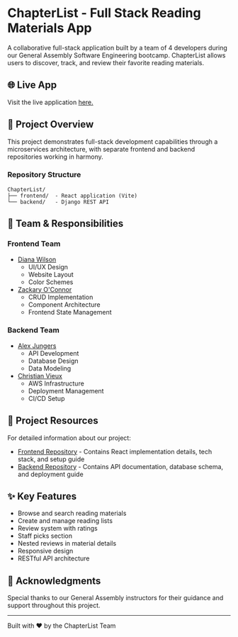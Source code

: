 # ChapterList - Full Stack Reading Materials App

A collaborative full-stack application built by a team of 4 developers during our General Assembly Software Engineering bootcamp. ChapterList allows users to discover, track, and review their favorite reading materials.

## 🌐 Live App

Visit the live application [here.](http://44.203.74.69:3004)

## 🚀 Project Overview

This project demonstrates full-stack development capabilities through a microservices architecture, with separate frontend and backend repositories working in harmony.

### Repository Structure
```
ChapterList/
├── frontend/  - React application (Vite)
└── backend/   - Django REST API
```

## 👥 Team & Responsibilities

### Frontend Team
- [Diana Wilson](https://github.com/DianaWilson1)
  - UI/UX Design
  - Website Layout
  - Color Schemes
- [Zackary O'Connor](https://github.com/zackaryoconnor)
  - CRUD Implementation
  - Component Architecture
  - Frontend State Management

### Backend Team
- [Alex Jungers](https://github.com/ajungers-ga)
  - API Development
  - Database Design
  - Data Modeling
- [Christian Vieux](https://github.com/christianvieux)
  - AWS Infrastructure
  - Deployment Management
  - CI/CD Setup

## 📂 Project Resources

For detailed information about our project:

- [Frontend Repository](https://github.com/zackaryoconnor/Front-End) - Contains React implementation details, tech stack, and setup guide
- [Backend Repository](https://github.com/ajungers-ga/unit-4-collaboration-project-BackEnd) - Contains API documentation, database schema, and deployment guide

## ✨ Key Features

- Browse and search reading materials
- Create and manage reading lists
- Review system with ratings
- Staff picks section
- Nested reviews in material details
- Responsive design
- RESTful API architecture


## 🙏 Acknowledgments

Special thanks to our General Assembly instructors for their guidance and support throughout this project.

---
Built with ❤️ by the ChapterList Team
